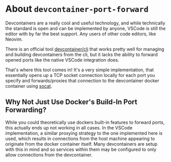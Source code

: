 # About `devcontainer-port-forward`

Devcontainers are a really cool and useful technology, and while technically the standard is open and can be implemented by anyone, VSCode is still the editor with by far the best support. Any users of other code editors, like Neovim.

There is an official tool [devcontainer/cli](https://github.com/devcontainers/cli) that works pretty well for managing and building devcontainers from the cli, but it lacks the ability to forward opened ports like the native VSCode integration does.

That's where this tool comes in! It's a very simple implementation, that essentially opens up a TCP socket connection locally for each port you specify and forwards/proxies that connection to the devcontainer docker container using [socat](https://linux.die.net/man/1/socat).

## Why Not Just Use Docker's Build-In Port Forwarding?

While you could theoretically use dockers built-in features to forward ports, this actually ends up not working in all cases. In the VSCode implementation, a similar proxying strategy to the one implemented here is used, which results in connections from the host machine appearing to originate from the docker container itself. Many devcontainers are setup with this in mind and so services within them may be configured to only allow connections from the devcontainer.
